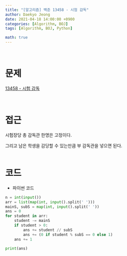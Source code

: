 ```yaml
---
title: "[알고리즘] 백준 13458 - 시험 감독"
author: Daekyo Jeong
date: 2021-04-18 14:00:00 +0900
categories: [Algorithm, BOJ]
tags: [Algorithm, BOJ, Python]

math: true
---
```



<br/>

# **문제**

[13458 - 시험 감독](https://www.acmicpc.net/problem/13458)

<br/>

# **접근**

시험장당 총 감독관 한명은 고정이다.  

그리고 남은 학생을 감당할 수 있는만큼 부 감독관을 넣으면 된다.  
<br/>

# **코드**

- 파이썬 코드   

```py
n = int(input())
arr = list(map(int, input().split(' ')))
mainS, subS = map(int, input().split(' '))
ans = 0
for student in arr:
    student -= mainS
    if student > 0:
        ans += student // subS
        ans += (0 if student % subS == 0 else 1)
    ans += 1

print(ans)  
```

<br/>
